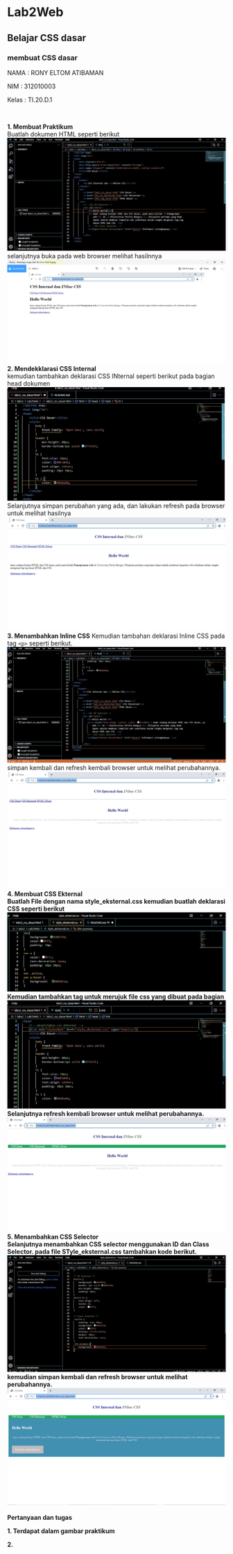 # Lab2Web
## Belajar CSS dasar

### membuat CSS dasar
NAMA : RONY ELTOM ATIBAMAN
<p>NIM : 312010003</p>
<p>Kelas : TI.20.D.1</p><br>

<B>1. Membuat Praktikum</b><br>
Buatlah dokumen HTML seperti berikut
![Gambar 1](screenshot/s1.png)
selanjutnya buka pada web browser melihat hasilnnya
![Gambar 2](screenshot/s2.png)
<b>2. Mendekklarasi CSS Internal</b><br>
kemudian tambahkan deklarasi CSS INternal seperti berikut pada bagian head dokumen
![Gambar 3](screenshot/s3.png)
Selanjutnya simpan perubahan yang ada, dan lakukan refresh pada browser untuk melihat hasilnya
![Gambar 4](screenshot/s4.png)
<br>
<b>3. Menambahkan Inline CSS</b>
Kemudian tambahan deklarasi Inline CSS pada tag `<p>` seperti berikut.
![Gambar 5](screenshot/s5.png)
simpan kembali dan refresh kembali browser untuk melihat perubahannya.
![Gambar 6](screenshot/s6.png)
<br>
<b>4. Membuat CSS Ekternal<br>
Buatlah File dengan nama <b>style_eksternal.css</b> kemudian buatlah deklarasi CSS seperti berikut
![Gambar 7](screenshot/s7.png)
Kemudian tambahkan tag <link> untuk merujuk file css yang dibuat pada bagian <head>
![gambar 8](screenshot/s8.png)
Selanjutnya refresh kembali browser untuk melihat perubahannya.
![Gambar 9](screenshot/s9.png)
<br>
<b>5. Menambahkan CSS Selector</b><br>
Selanjutnya menambahkan CSS selector menggunakan ID dan Class Selector. pada file <b>STyle_eksternal.css</b> tambahkan kode berikut.
![gambar 10](screenshot/s10.png)
kemudian  simpan kembali dan refresh browser untuk melihat perubahannya.
![Gambar 11](screenshot/ss2.png)
<br>
<br>
<b>Pertanyaan dan tugas
<p>1. Terdapat dalam gambar praktikum</p>
<p>2. 
